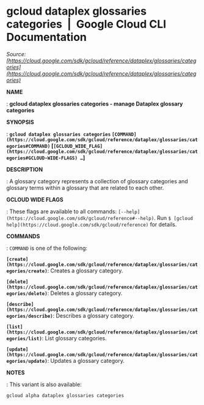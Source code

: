 # gcloud dataplex glossaries categories  |  Google Cloud CLI Documentation

*Source: [https://cloud.google.com/sdk/gcloud/reference/dataplex/glossaries/categories](https://cloud.google.com/sdk/gcloud/reference/dataplex/glossaries/categories)*

**NAME**

: **gcloud dataplex glossaries categories - manage Dataplex glossary categories**

**SYNOPSIS**

: **`gcloud dataplex glossaries categories` `[COMMAND](https://cloud.google.com/sdk/gcloud/reference/dataplex/glossaries/categories#COMMAND)` [`[GCLOUD_WIDE_FLAG](https://cloud.google.com/sdk/gcloud/reference/dataplex/glossaries/categories#GCLOUD-WIDE-FLAGS) …`]**

**DESCRIPTION**

: A glossary category represents a collection of glossary categories and glossary
terms within a glossary that are related to each other.

**GCLOUD WIDE FLAGS**

: These flags are available to all commands: `[--help](https://cloud.google.com/sdk/gcloud/reference#--help)`.
Run `$ [gcloud help](https://cloud.google.com/sdk/gcloud/reference)` for details.

**COMMANDS**

: ``COMMAND`` is one of the following:

**`[create](https://cloud.google.com/sdk/gcloud/reference/dataplex/glossaries/categories/create)`**:
Creates a glossary category.

**`[delete](https://cloud.google.com/sdk/gcloud/reference/dataplex/glossaries/categories/delete)`**:
Deletes a glossary category.

**`[describe](https://cloud.google.com/sdk/gcloud/reference/dataplex/glossaries/categories/describe)`**:
Describes a glossary category.

**`[list](https://cloud.google.com/sdk/gcloud/reference/dataplex/glossaries/categories/list)`**:
List glossary categories.

**`[update](https://cloud.google.com/sdk/gcloud/reference/dataplex/glossaries/categories/update)`**:
Updates a glossary category.

**NOTES**

: This variant is also available:

```
gcloud alpha dataplex glossaries categories
```